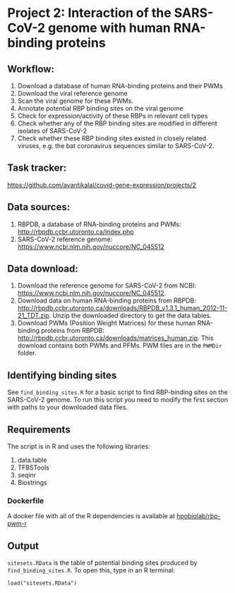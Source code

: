 # Project 2: Interaction of the SARS-CoV-2 genome with human RNA-binding proteins

## Workflow:
1. Download a database of human RNA-binding proteins and their PWMs
2. Download the viral reference genome
3. Scan the viral genome for these PWMs.
4. Annotate potential RBP binding sites on the viral genome
5. Check for expression/activity of these RBPs in relevant cell types
6. Check whether any of the RBP binding sites are modified in different isolates of SARS-CoV-2
7. Check whether these RBP binding sites existed in closely related viruses, e.g. the bat coronavirus sequences similar to SARS-CoV-2.

## Task tracker: 
https://github.com/avantikalal/covid-gene-expression/projects/2

## Data sources:
1. RBPDB, a database of RNA-binding proteins and PWMs: http://rbpdb.ccbr.utoronto.ca/index.php
2. SARS-CoV-2 reference genome: https://www.ncbi.nlm.nih.gov/nuccore/NC_045512

## Data download:
1. Download the reference genome for SARS-CoV-2 from NCBI: https://www.ncbi.nlm.nih.gov/nuccore/NC_045512.
2. Download data on human RNA-binding proteins from RBPDB: http://rbpdb.ccbr.utoronto.ca/downloads/RBPDB_v1.3.1_human_2012-11-21_TDT.zip. Unzip the downloaded directory to get the data tables.
3. Download PWMs (Position Weight Matrices) for these human RNA-binding proteins from RBPDB: http://rbpdb.ccbr.utoronto.ca/downloads/matrices_human.zip. This download contains both PWMs and PFMs. PWM files are in the `PWMDir` folder.

## Identifying binding sites
See `find_binding_sites.R` for a basic script to find RBP-binding sites on the SARS-CoV-2 genome. To run this script you need to modify the first section with paths to your downloaded data files.

## Requirements
The script is in R and uses the following libraries:
1. data.table
2. TFBSTools
3. seqinr
4. Biostrings

### Dockerfile
A docker file with all of the R dependencies is available at [hpobiolab/rbp-pwm-r](https://hub.docker.com/orgs/hpobiolab/repositories)

## Output
`sitesets.RData` is the table of potential binding sites produced by `find_binding_sites.R`. To open this, type in an R terminal:
```
load("sitesets.RData")
```
